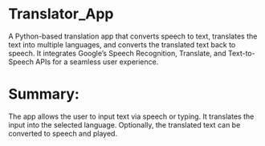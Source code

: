 # Translator_App
A Python-based translation app that converts speech to text, translates the text into multiple languages, and converts the translated text back to speech. It integrates Google’s Speech Recognition, Translate, and Text-to-Speech APIs for a seamless user experience.
# Summary:
The app allows the user to input text via speech or typing.
It translates the input into the selected language.
Optionally, the translated text can be converted to speech and played.

